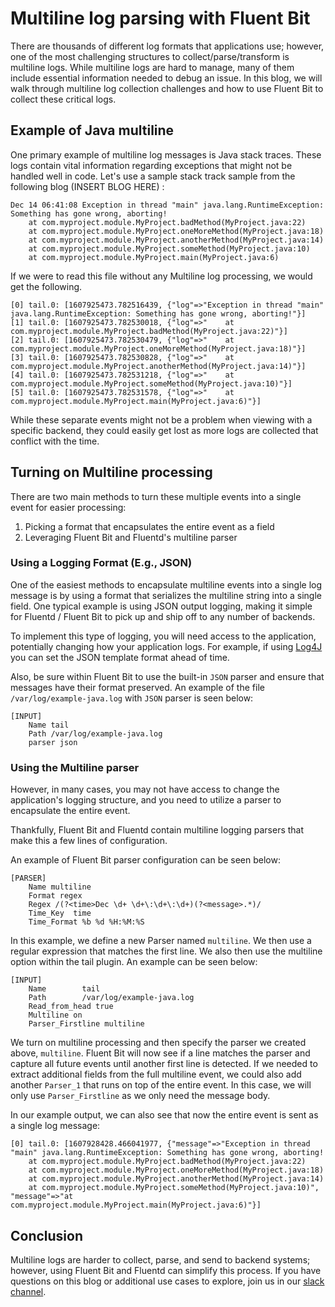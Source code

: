 # Multiline log parsing with Fluent Bit

There are thousands of different log formats that applications use; however, one of the most challenging structures to collect/parse/transform is multiline logs. While multiline logs are hard to manage, many of them include essential information needed to debug an issue. In this blog, we will walk through multiline log collection challenges and how to use Fluent Bit to collect these critical logs.

## Example of Java multiline
One primary example of multiline log messages is Java stack traces. These logs contain vital information regarding exceptions that might not be handled well in code. Let's use a sample stack track sample from the following blog (INSERT BLOG HERE) :

```
Dec 14 06:41:08 Exception in thread "main" java.lang.RuntimeException: Something has gone wrong, aborting!
    at com.myproject.module.MyProject.badMethod(MyProject.java:22)
    at com.myproject.module.MyProject.oneMoreMethod(MyProject.java:18)
    at com.myproject.module.MyProject.anotherMethod(MyProject.java:14)
    at com.myproject.module.MyProject.someMethod(MyProject.java:10)
    at com.myproject.module.MyProject.main(MyProject.java:6)
```

If we were to read this file without any Multiline log processing, we would get the following.
```
[0] tail.0: [1607925473.782516439, {"log"=>"Exception in thread "main" java.lang.RuntimeException: Something has gone wrong, aborting!"}]
[1] tail.0: [1607925473.782530018, {"log"=>"    at com.myproject.module.MyProject.badMethod(MyProject.java:22)"}]
[2] tail.0: [1607925473.782530479, {"log"=>"    at com.myproject.module.MyProject.oneMoreMethod(MyProject.java:18)"}]
[3] tail.0: [1607925473.782530828, {"log"=>"    at com.myproject.module.MyProject.anotherMethod(MyProject.java:14)"}]
[4] tail.0: [1607925473.782531218, {"log"=>"    at com.myproject.module.MyProject.someMethod(MyProject.java:10)"}]
[5] tail.0: [1607925473.782531578, {"log"=>"    at com.myproject.module.MyProject.main(MyProject.java:6)"}]
```

While these separate events might not be a problem when viewing with a specific backend, they could easily get lost as more logs are collected that conflict with the time.

## Turning on Multiline processing

There are two main methods to turn these multiple events into a single event for easier processing:
1. Picking a format that encapsulates the entire event as a field
2. Leveraging Fluent Bit and Fluentd's multiline parser

### Using a Logging Format (E.g., JSON)
One of the easiest methods to encapsulate multiline events into a single log message is by using a format that serializes the multiline string into a single field. One typical example is using JSON output logging, making it simple for Fluentd / Fluent Bit to pick up and ship off to any number of backends. 

To implement this type of logging, you will need access to the application, potentially changing how your application logs. For example, if using [Log4J](https://logging.apache.org/log4j/2.x/) you can set the JSON template format ahead of time.

Also, be sure within Fluent Bit to use the built-in `JSON` parser and ensure that messages have their format preserved. An example of the file `/var/log/example-java.log` with `JSON` parser is seen below:
```
[INPUT]
	Name tail
	Path /var/log/example-java.log
	parser json
```

### Using the Multiline parser
However, in many cases, you may not have access to change the application's logging structure, and you need to utilize a parser to encapsulate the entire event.

Thankfully, Fluent Bit and Fluentd contain multiline logging parsers that make this a few lines of configuration.

An example of Fluent Bit parser configuration can be seen below:
```
[PARSER]
    Name multiline
    Format regex
    Regex /(?<time>Dec \d+ \d+\:\d+\:\d+)(?<message>.*)/
    Time_Key  time
    Time_Format %b %d %H:%M:%S
```

In this example, we define a new Parser named `multiline`. We then use a regular expression that matches the first line. We also then use the multiline option within the tail plugin. An example can be seen below:

```
[INPUT]
    Name        tail
    Path        /var/log/example-java.log
    Read_from_head true
    Multiline on
    Parser_Firstline multiline
```
We turn on multiline processing and then specify the parser we created above, `multiline`. Fluent Bit will now see if a line matches the parser and capture all future events until another first line is detected. If we needed to extract additional fields from the full multiline event, we could also add another `Parser_1` that runs on top of the entire event. In this case, we will only use `Parser_Firstline` as we only need the message body.

In our example output, we can also see that now the entire event is sent as a single log message:

```
[0] tail.0: [1607928428.466041977, {"message"=>"Exception in thread "main" java.lang.RuntimeException: Something has gone wrong, aborting!
	at com.myproject.module.MyProject.badMethod(MyProject.java:22)
	at com.myproject.module.MyProject.oneMoreMethod(MyProject.java:18)
	at com.myproject.module.MyProject.anotherMethod(MyProject.java:14)
	at com.myproject.module.MyProject.someMethod(MyProject.java:10)", "message"=>"at com.myproject.module.MyProject.main(MyProject.java:6)"}]
```

## Conclusion

Multiline logs are harder to collect, parse, and send to backend systems; however, using Fluent Bit and Fluentd can simplify this process. If you have questions on this blog or additional use cases to explore, join us in our [slack channel](https://slack.fluentd.org).
